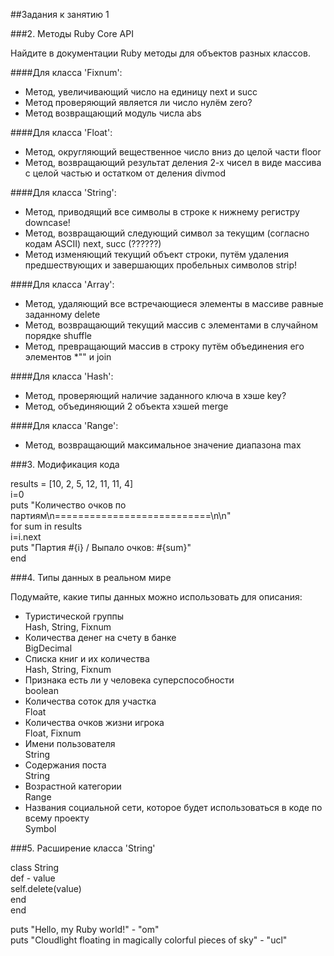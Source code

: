 ##Задания к занятию 1

###2. Методы Ruby Core API

Найдите в документации Ruby методы для объектов разных классов.

####Для класса 'Fixnum':

* Метод, увеличивающий число на единицу
next и succ
* Метод проверяющий является ли число нулём
zero?
* Метод возвращающий модуль числа
abs

####Для класса 'Float':

* Метод, округляющий вещественное число вниз до целой части
floor
* Метод, возвращающий результат деления 2-х чисел в виде массива с целой частью и остатком от деления
divmod

####Для класса 'String':

* Метод, приводящий все символы в строке к нижнему регистру
downcase!
* Метод, возвращающий следующий символ за текущим (согласно кодам ASCII)
next, succ (??????)
* Метод изменяющий текущий объект строки, путём удаления предшествующих и завершающих пробельных символов
strip!

####Для класса 'Array':

* Метод, удаляющий все встречающиеся элементы в массиве равные заданному
delete
* Метод, возвращающий текущий массив с элементами в случайном порядке
shuffle
* Метод, превращающий массив в строку путём объединения его элементов
*"" и join

####Для класса 'Hash':

* Метод, проверяющий наличие заданного ключа в хэше
key?
* Метод, объединяющий 2 объекта хэшей
merge

####Для класса 'Range':

* Метод, возвращающий максимальное значение диапазона
max

###3. Модификация кода

results = [10, 2, 5, 12, 11, 11, 4]<br>
i=0<br>
puts "Количество очков по партиям\n===========================\n\n"<br>
for sum in results<br>
  i=i.next<br>
  puts "Партия #{i} / Выпало очков: #{sum}"<br>
end<br>

###4. Типы данных в реальном мире

Подумайте, какие типы данных можно использовать для описания:

* Туристической группы<br>
Hash, String, Fixnum
* Количества денег на счету в банке<br>
BigDecimal
* Списка книг и их количества<br>
Hash, String, Fixnum
* Признака есть ли у человека суперспособности<br>
boolean
* Количества соток для участка<br>
Float
* Количества очков жизни игрока<br>
Float, Fixnum
* Имени пользователя<br>
String
* Содержания поста<br>
String
* Возрастной категории<br>
Range
* Названия социальной сети, которое будет использоваться в коде по всему проекту<br>
Symbol


###5. Расширение класса 'String'

class String<br>
  def - value<br>
    self.delete(value)<br>
  end<br>
end<br>

puts "Hello, my Ruby world!" - "om"<br>
puts "Cloudlight floating in magically colorful pieces of sky" - "ucl"<br>
